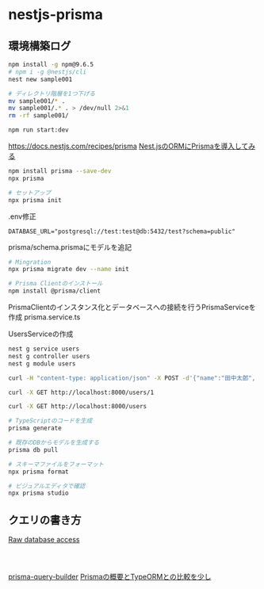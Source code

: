 # nestjs-prisma

## 環境構築ログ

```sh
npm install -g npm@9.6.5
# npm i -g @nestjs/cli
nest new sample001

# ディレクトリ階層を1つ下げる
mv sample001/* .
mv sample001/.* . > /dev/null 2>&1
rm -rf sample001/

npm run start:dev
```

https://docs.nestjs.com/recipes/prisma
[Nest.jsのORMにPrismaを導入してみる](https://qiita.com/kikikikimorimori/items/5d1098f6a51324ddaab4)

```sh
npm install prisma --save-dev
npx prisma

# セットアップ
npx prisma init
```

.env修正
```
DATABASE_URL="postgresql://test:test@db:5432/test?schema=public"
```

prisma/schema.prismaにモデルを追記


```sh
# Mingration
npx prisma migrate dev --name init
```


```sh
# Prisma Clientのインストール
npm install @prisma/client
```

PrismaClientのインスタンス化とデータベースへの接続を行うPrismaServiceを作成
prisma.service.ts


UsersServiceの作成
```sh
nest g service users
nest g controller users
nest g module users
```


```sh
curl -H "content-type: application/json" -X POST -d'{"name":"田中太郎", "email":"tanaka@sample.com"}' http://localhost:8000/users

curl -X GET http://localhost:8000/users/1

curl -X GET http://localhost:8000/users
```


```sh
# TypeScriptのコードを生成
prisma generate

# 既存のDBからモデルを生成する
prisma db pull

# スキーマファイルをフォーマット
npx prisma format

# ビジュアルエディタで確認
npx prisma studio

```


## クエリの書き方
[Raw database access](https://www.prisma.io/docs/concepts/components/prisma-client/raw-database-access)



```sh
```
```sh
```
```sh
```



[prisma-query-builder](https://www.npmjs.com/package/prisma-query-builder)
[Prismaの概要とTypeORMとの比較を少し](https://zenn.dev/youcangg/articles/b9276537841fb5
)